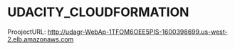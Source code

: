 # UDACITY_CLOUDFORMATION
ProojectURL: http://udagr-WebAp-1TFOM6OEE5PIS-1600398699.us-west-2.elb.amazonaws.com
